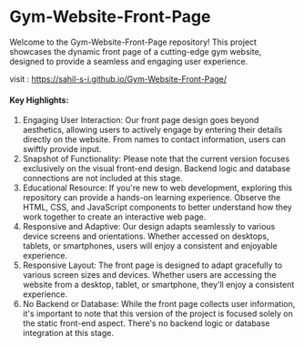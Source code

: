 # Gym-Website-Front-Page
Welcome to the Gym-Website-Front-Page repository! This project showcases the dynamic front page of a cutting-edge gym website, designed to provide a seamless and engaging user experience. 

visit : https://sahil-s-i.github.io/Gym-Website-Front-Page/

#### Key Highlights:

1. Engaging User Interaction: Our front page design goes beyond aesthetics, allowing users to actively engage by entering their details directly on the website. From names to contact information, users can swiftly provide input.
2. Snapshot of Functionality: Please note that the current version focuses exclusively on the visual front-end design. Backend logic and database connections are not included at this stage.
3. Educational Resource: If you're new to web development, exploring this repository can provide a hands-on learning experience. Observe the HTML, CSS, and JavaScript components to better understand how they work together to create an interactive web page.
4. Responsive and Adaptive: Our design adapts seamlessly to various device screens and orientations. Whether accessed on desktops, tablets, or smartphones, users will enjoy a consistent and enjoyable experience.
5. Responsive Layout: The front page is designed to adapt gracefully to various screen sizes and devices. Whether users are accessing the website from a desktop, tablet, or smartphone, they'll enjoy a consistent experience.
6. No Backend or Database: While the front page collects user information, it's important to note that this version of the project is focused solely on the static front-end aspect. There's no backend logic or database integration at this stage.